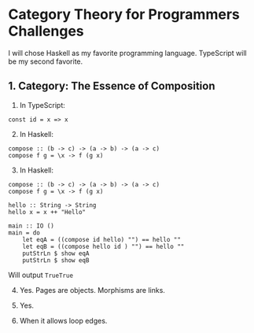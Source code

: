 # Category Theory for Programmers Challenges

I will chose Haskell as my favorite programming language. TypeScript will be my second favorite.

## 1. Category: The Essence of Composition

1.  In TypeScript:

```
const id = x => x
```

2.  In Haskell:

```
compose :: (b -> c) -> (a -> b) -> (a -> c)
compose f g = \x -> f (g x)
```

3. In Haskell:

```
compose :: (b -> c) -> (a -> b) -> (a -> c)
compose f g = \x -> f (g x)

hello :: String -> String
hello x = x ++ "Hello"

main :: IO ()
main = do
    let eqA = ((compose id hello) "") == hello ""
    let eqB = ((compose hello id ) "") == hello ""
    putStrLn $ show eqA
    putStrLn $ show eqB
```

Will output `TrueTrue`

4. Yes. Pages are objects. Morphisms are links.

5. Yes.

6. When it allows loop edges.


